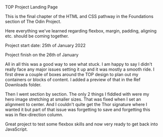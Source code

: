 TOP Project Landing Page

This is the final chapter of the HTML and CSS pathway in the Foundations section of The Odin Project.

Here everything we've learned regarding flexbox, margin, padding, aligning etc. should be coming together.

Project start date: 25th of January 2022

Project finish on the 26th of January

All in all this was a good way to see what stuck. I am happy to say I didn't really face any major issues setting it up and it was mostly a smooth ride. I first drew a couple of boxes around the TOP design to plan out my containers or blocks of content. I added a preview of that in the Ref Downloads folder. 

Then I went section by section.
The only 2 things I fiddled with were my hero image stretching at smaller sizes. That was fixed when I set an alignment to center.
And I couldn't quite get the Thor signature where I wanted it but part of that issue was forgetting to save and forgetting this was in flex-direction column.

Great project to test some flexbox skills and now very ready to get back into JavaScript.


